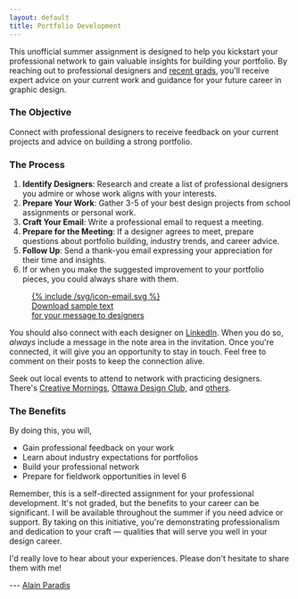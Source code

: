 ```yaml
---
layout: default
title: Portfolio Development
---
```

This unofficial summer assignment is designed to help you kickstart your professional network to gain valuable insights for building your portfolio. By reaching out to professional designers and [recent grads](index.html#grads), you'll receive expert advice on your current work and guidance for your future career in graphic design.

### The Objective

Connect with professional designers to receive feedback on your current projects and advice on building a strong portfolio.

### The Process

1. **Identify Designers**: Research and create a list of professional designers you admire or whose work aligns with your interests.
2. **Prepare Your Work**: Gather 3-5 of your best design projects from school assignments or personal work.
3. **Craft Your Email**: Write a professional email to request a meeting.
4. **Prepare for the Meeting**: If a designer agrees to meet, prepare questions about portfolio building, industry trends, and career advice.
5. **Follow Up**: Send a thank-you email expressing your appreciation for their time and insights.
6. If or when you make the suggested improvement to your portfolio pieces, you could always share with them.

<figure>
    <a href="downloads/e-mail-template.txt.zip" title="Download sample text">{% include /svg/icon-email.svg %}</a>
    <figcaption>
        <a href="downloads/e-mail-template.txt.zip" title="Download sample text">Download sample text<br>
        for your message to designers</a>
    </figcaption>
</figure>
  
You should also connect with each designer on [LinkedIn](https://www.linkedin.com/). When you do so, *always* include a message in the note area in the invitation. Once you're connected, it will give you an opportunity to stay in touch. Feel free to comment on their posts to keep the connection alive.

Seek out local events to attend to network with practicing designers. There's [Creative Mornings](https://creativemornings.com/cities/ott), [Ottawa Design Club](https://www.ottdesign.club), and [others](https://www.eventbrite.ca).

### The Benefits

By doing this, you will,

- Gain professional feedback on your work
- Learn about industry expectations for portfolios
- Build your professional network
- Prepare for fieldwork opportunities in level 6


Remember, this is a self-directed assignment for your professional development. It's not graded, but the benefits to your career can be significant. I will be available throughout the summer if you need advice or support. By taking on this initiative, you're demonstrating professionalism and dedication to your craft — qualities that will serve you well in your design career.

I'd really love to hear about your experiences. Please don't hesitate to share them with me!

---  [Alain Paradis](mailto:paradia@algonquincollege.com)